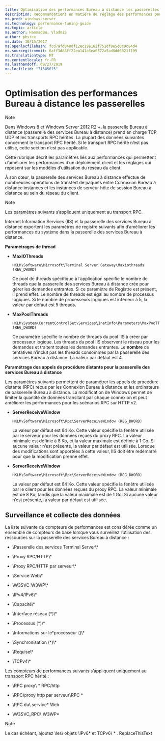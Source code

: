 ```yaml
---
title: Optimisation des performances Bureau à distance les passerelles
description: Recommandations en matière de réglage des performances pour les passerelles Bureau à distance
ms.prod: windows-server
ms.technology: performance-tuning-guide
ms.topic: article
ms.author: HammadBu; VladmiS
author: phstee
ms.date: 10/16/2017
ms.openlocfilehash: fcd7afd840df12ec19e162f751df9e5c0c9c84d4
ms.sourcegitcommit: 6aff3d88ff22ea141a6ea6572a5ad8dd6321f199
ms.translationtype: MT
ms.contentlocale: fr-FR
ms.lasthandoff: 09/27/2019
ms.locfileid: "71385015"
---
```

# <a name="performance-tuning-remote-desktop-gateways"></a>Optimisation des performances Bureau à distance les passerelles

> [!NOTE]
> Dans Windows 8 et Windows Server 2012 R2 +, la passerelle Bureau à distance (passerelle des services Bureau à distance) prend en charge TCP, UDP et les transports RPC hérités. La plupart des données suivantes concernent le transport RPC hérité. Si le transport RPC hérité n’est pas utilisé, cette section n’est pas applicable.

Cette rubrique décrit les paramètres liés aux performances qui permettent d’améliorer les performances d’un déploiement client et les réglages qui reposent sur les modèles d’utilisation du réseau du client.

À son cœur, la passerelle des services Bureau à distance effectue de nombreuses opérations de transfert de paquets entre Connexion Bureau à distance instances et les instances de serveur hôte de session Bureau à distance au sein du réseau du client.

> [!NOTE]
> Les paramètres suivants s’appliquent uniquement au transport RPC.

Internet Information Services (IIS) et la passerelle des services Bureau à distance exportent les paramètres de registre suivants afin d’améliorer les performances du système dans la passerelle des services Bureau à distance.

**Paramétrages de thread**

-   **MaxIOThreads**

    ``` syntax
    HKLM\Software\Microsoft\Terminal Server Gateway\Maxiothreads (REG_DWORD)
    ```

    Ce pool de threads spécifique à l’application spécifie le nombre de threads que la passerelle des services Bureau à distance crée pour gérer les demandes entrantes. Si ce paramètre de Registre est présent, il prend effet. Le nombre de threads est égal au nombre de processus logiques. Si le nombre de processeurs logiques est inférieur à 5, la valeur par défaut est 5 threads.

-   **MaxPoolThreads**

    ``` syntax
    HKLM\System\CurrentControlSet\Services\InetInfo\Parameters\MaxPoolThreads (REG_DWORD)
    ```

    Ce paramètre spécifie le nombre de threads du pool IIS à créer par processeur logique. Les threads du pool IIS observent le réseau pour les demandes et traitent toutes les demandes entrantes. Le **nombre** de tentatives n’inclut pas les threads consommés par la passerelle des services Bureau à distance. La valeur par défaut est 4.

**Paramétrage des appels de procédure distante pour la passerelle des services Bureau à distance**

Les paramètres suivants permettent de paramétrer les appels de procédure distante (RPC) reçus par les Connexion Bureau à distance et les ordinateurs de passerelle Bureau à distance. La modification de Windows permet de limiter la quantité de données transitant par chaque connexion et peut améliorer les performances pour les scénarios RPC sur HTTP v2.

-   **ServerReceiveWindow**

    ``` syntax
    HKLM\Software\Microsoft\Rpc\ServerReceiveWindow (REG_DWORD)
    ```

    La valeur par défaut est 64 Ko. Cette valeur spécifie la fenêtre utilisée par le serveur pour les données reçues du proxy RPC. La valeur minimale est définie à 8 Ko, et la valeur maximale est définie à 1 Go. Si aucune valeur n’est présente, la valeur par défaut est utilisée. Lorsque des modifications sont apportées à cette valeur, IIS doit être redémarré pour que la modification prenne effet.

-   **ServerReceiveWindow**

    ``` syntax
    HKLM\Software\Microsoft\Rpc\ServerReceiveWindow (REG_DWORD)
    ```

    La valeur par défaut est 64 Ko. Cette valeur spécifie la fenêtre utilisée par le client pour les données reçues du proxy RPC. La valeur minimale est de 8 Ko, tandis que la valeur maximale est de 1 Go. Si aucune valeur n’est présente, la valeur par défaut est utilisée.

## <a name="monitoring-and-data-collection"></a>Surveillance et collecte des données

La liste suivante de compteurs de performances est considérée comme un ensemble de compteurs de base lorsque vous surveillez l’utilisation des ressources sur la passerelle des services Bureau à distance :

-   \\Passerelle des services Terminal Server\\\*

-   \\Proxy RPC/HTTP\\\*

-   \\Proxy RPC/HTTP par serveur\\\*

-   \\Service Web\\\*

-   \\W3SVC\_W3WP\\\*

-   \\IPv4/IPv6\\\*

-   \\Capacité\\\*

-   \\Interface réseau (\*)\\\*

-   \\Processus (\*)\\\*

-   \\Informations sur le\*processeur ()\\\*

-   \\Synchronisation (\*)\\\*

-   \\Requise\\\*

-   \\TCPv4\\\*

Les compteurs de performances suivants s’appliquent uniquement au transport RPC hérité :

-   \\RPC proxy\\ \* RPC/http

-   \\RPC/proxy http par serveur\\RPC \*

-   \\RPC du\\ service\* Web

-   \\W3SVC\_RPC\\ W3WP\*

> [!NOTE]
> Le cas échéant, ajoutez \\les\\ objets \\IPv6\* et TCPv6\\ \* . ReplaceThisText

